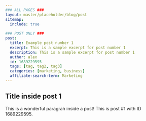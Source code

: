 ```yaml
---
### ALL PAGES ###
layout: master/placeholder/blog/post
sitemap:
  include: true
  
### POST ONLY ###
post:
  title: Example post number 1
  excerpt: This is a sample excerpt for post number 1
  description: This is a sample excerpt for post number 1
  author: alex
  id: 1689229595
  tags: [tag, tag2, tag3]
  categories: [marketing, business]
  affiliate-search-term: Marketing
---
```


## Title inside post 1
This is a wonderful paragrah inside a post! This is post #1 with ID 1689229595.
